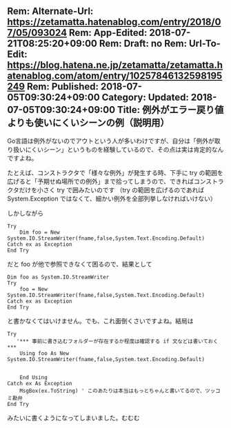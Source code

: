 Rem: Alternate-Url: https://zetamatta.hatenablog.com/entry/2018/07/05/093024
Rem: App-Edited: 2018-07-21T08:25:20+09:00
Rem: Draft: no
Rem: Url-To-Edit: https://blog.hatena.ne.jp/zetamatta/zetamatta.hatenablog.com/atom/entry/10257846132598195249
Rem: Published: 2018-07-05T09:30:24+09:00
Category:
Updated: 2018-07-05T09:30:24+09:00
Title: 例外がエラー戻り値よりも使いにくいシーンの例（説明用）
---
Go言語は例外がないのでアウトという人が多いわけですが、自分は「例外が取り扱いにくいシーン」というものを経験しているので、その点は実は肯定的なんですよね。

たとえば、コンストラクタで「様々な例外」が発生する時、下手に try の範囲を広げると「予期せぬ場所での例外」まで拾ってしまうので、できればコンストラクタだけを小さく try で囲みたいのです
（try の範囲を広げるのであれば System.Exception ではなくて、細かい例外を全部列挙しなければいけない）

しかしながら

```
Try
    Dim foo = New System.IO.StreamWriter(fname,false,System.Text.Encoding.Default)
Catch ex as Exception
End Try
```

だと foo が他で参照できなくて困るので、結果として

```
Dim foo as System.IO.StreamWriter
Try
    foo = New System.IO.StreamWriter(fname,false,System.Text.Encoding.Default)
Catch ex as Exception
End Try
```

と書かなくてはいけません。でも、これ面倒くさいですよね。結局は

```
Try
   '*** 事前に書き込むフォルダーが存在するか程度は確認する if 文などは書いておく ***
    Using foo As New System.IO.StreamWriter(fname,false,System.text.Encoding.Default)


    End Using
Catch ex As Exception
    MsgBox(ex.ToString) ' このあたりは本当はもっとちゃんと書いてるので、ツッコミ勘弁
End Try
```

みたいに書くようになってしまいました。むむむ